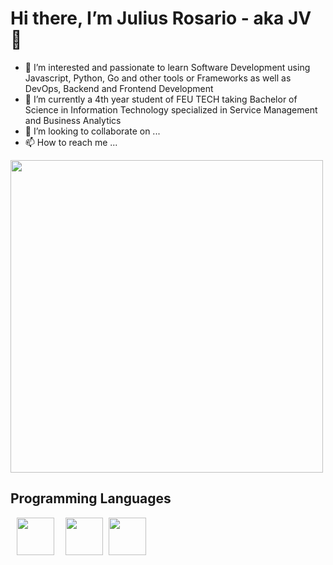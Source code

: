 # Hi there, I’m Julius Rosario - aka JV 👋 
- 👀 I’m interested and passionate to learn Software Development using Javascript, Python, Go and other tools or Frameworks as well as DevOps, Backend and Frontend Development
- 🌱 I’m currently a 4th year student of FEU TECH taking Bachelor of Science in Information Technology specialized in Service Management and Business Analytics
- 💞️ I’m looking to collaborate on ...
- 📫 How to reach me ...

<!---
jvicrosario1106/jvicrosario1106 is a ✨ special ✨ repository because its `README.md` (this file) appears on your GitHub profile.
You can click the Preview link to take a look at your changes.
--->

<img src="https://media.giphy.com/media/SWoSkN6DxTszqIKEqv/giphy.gif" width="500" />

## Programming Languages
<div>
  <kbd style="margin:10px">
    <img  src="https://raw.githubusercontent.com/jmnote/z-icons/master/svg/python.svg" width="60"/> 
  </kbd>
    <kbd>
    <img  src="https://raw.githubusercontent.com/jmnote/z-icons/master/svg/javascript.svg" width="60"/> 
  </kbd>
  <kbd>
    <img  src="https://raw.githubusercontent.com/jmnote/z-icons/master/svg/go.svg" width="60"/> 
  </kbd>
</div>
